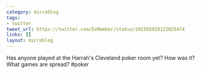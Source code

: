```yaml
---
category: microblog
tags:
- twitter
tweet_url: https://twitter.com/ExMember/status/202595929122025474
links: []
layout: microblog
---
```

Has anyone played at the Harrah's Cleveland poker room yet? How was it? What games are spread? #poker
